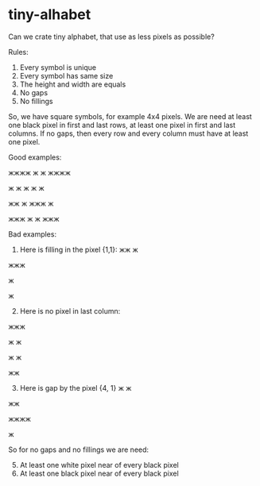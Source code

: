 # tiny-alhabet
Can we crate tiny alphabet, that use as less pixels as possible?

Rules:
  1. Every symbol is unique
  2. Every symbol has same size
  3. The height and width are equals
  3. No gaps
  4. No fillings

So, we have square symbols, for example 4x4 pixels.
We are need at least one black pixel in first and last rows, at least one pixel in first and last columns.
If no gaps, then every row and every column must have at least one pixel.

Good examples:

жжжж  ж  ж   жжжж 

ж ж   ж ж     ж

жж ж  жжж    ж

 жжж  ж  ж    жжж
 
 Bad examples:
1.  Here is filling in the pixel {1,1}:
жж ж

жжж 

ж   

ж
 
2. Here is no pixel in last column:

жжж

ж ж

ж ж

жж 
 
3. Here is gap by the pixel {4, 1}
ж  ж

жж  

жжжж

ж
 
So for no gaps and no fillings we are need:

5. At least one white pixel near of every black pixel
6. At least one black pixel near of every black pixel

